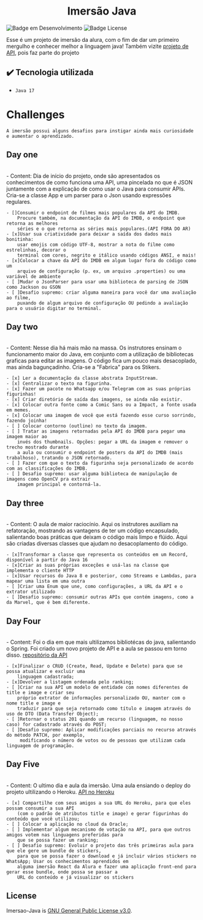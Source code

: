 <h1 align="center"> Imersão Java </h1>

![Badge em Desenvolvimento](http://img.shields.io/static/v1?label=STATUS&message=EM%20DESENVOLVIMENTO&color=GREEN&style=for-the-badge)
![Badge License](https://img.shields.io/github/license/Vinicius-de-Morais/Imersao-Java)

Esse é um projeto de imersão da alura, com o fim de dar um primeiro mergulho e conhecer melhor a linguagem java!
Também vizite [projeto de API](https://github.com/Vinicius-de-Morais/Api-imersao-java), pois faz parte do projeto

## ✔️ Tecnologia utilizada

- ``Java 17``

# Challenges
    A imersão possui alguns desafios para instigar ainda mais curiosidade e aumentar o aprendizado.
## Day one
\
    - Content: Dia de início do projeto, onde são apresentados os conhecimentos de como funciona uma API, uma 
    pincelada no que é JSON juntamente com a explicação de como usar o Java para consumir APIs. 
    Cria-se a classe App e um parser para o Json usando expressões regulares.

    - []Consumir o endpoint de filmes mais populares da API do IMDB. 
        Procure também, na documentação da API do IMDB, o endpoint que retorna as melhores 
        séries e o que retorna as séries mais populares.(API FORA DO AR)
    - [x]Usar sua criatividade para deixar a saída dos dados mais bonitinha: 
        usar emojis com código UTF-8, mostrar a nota do filme como estrelinhas, decorar o 
        terminal com cores, negrito e itálico usando códigos ANSI, e mais!
    - [x]Colocar a chave da API do IMDB em algum lugar fora do código como um 
        arquivo de configuração (p. ex, um arquivo .properties) ou uma variável de ambiente
    - [ ]Mudar o JsonParser para usar uma biblioteca de parsing de JSON como Jackson ou GSON
    - [ ]Desafio supremo: criar alguma maneira para você dar uma avaliação ao filme, 
        puxando de algum arquivo de configuração OU pedindo a avaliação para o usuário digitar no terminal.
## Day two
\
    - Content: Nesse dia há mais mão na massa. Os instrutores ensinam o funcionamento maior do Java, 
    em conjunto com a utilização de bibliotecas graficas para editar as imagens. 
    O código fica um pouco mais desacoplado, mas ainda bagunçadinho. Cria-se a "Fabrica" para os Stikers.

    - [x] Ler a documentação da classe abstrata InputStream.
    - [x] Centralizar o texto na figurinha.
    - [x] Fazer um pacote no Whatsapp e/ou Telegram com as suas próprias figurinhas!
    - [x] Criar diretório de saída das imagens, se ainda não existir.
    - [x] Colocar outra fonte como a Comic Sans ou a Impact, a fonte usada em memes.
    - [x] Colocar uma imagem de você que está fazendo esse curso sorrindo, fazendo joinha!
    - [ ] Colocar contorno (outline) no texto da imagem.
    - [ ] Tratar as imagens retornadas pela API do IMDB para pegar uma imagem maior ao 
        invés dos thumbnails. Opções: pegar a URL da imagem e remover o trecho mostrado durante
        a aula ou consumir o endpoint de posters da API do IMDB (mais trabalhoso), tratando o JSON retornado.
    - [ ] Fazer com que o texto da figurinha seja personalizado de acordo com as classificações do IMDB.
    - [ ] Desafio supremo: usar alguma biblioteca de manipulação de imagens como OpenCV pra extrair 
        imagem principal e contorná-la.
## Day three
\
    - Content: O aula de maior raciocínio. Aqui os instrutores auxiliam na refatoração, mostrando as vantagens 
    de ter um código encapsulado, salientando boas práticas que deixam o código mais limpo e flúido. 
    Aqui são criadas diversas classes que ajudam no desacoplamento do código.
    
    - [x]Transformar a classe que representa os conteúdos em um Record, disponível a partir do Java 16
    - [x]Criar as suas próprias exceções e usá-las na classe que implementa o cliente HTTP
    - [x]Usar recursos do Java 8 e posterior, como Streams e Lambdas, para mapear uma lista em uma outra
    - [ ]Criar uma Enum que une, como configurações, a URL da API e o extrator utilizado
    - [ ]Desafio supremo: consumir outras APIs que contém imagens, como a da Marvel, que é bem diferente.

## Day Four
\
    - Content: Foi o dia em que mais ultilizamos bibliotécas do java, salientando o Spring. Foi criado um novo projeto de API e a aula se passou em torno disso.
    [repositório da API](https://github.com/Vinicius-de-Morais/Api-imersao-java)

    - [x]Finalizar o CRUD (Create, Read, Update e Delete) para que se possa atualizar e excluir uma 
        linguagem cadastrada;
    - [x]Devolver a listagem ordenada pelo ranking;
    - [ ]Criar na sua API um modelo de entidade com nomes diferentes de title e image e criar seu 
        próprio extrator de informações personalizado OU, manter com o nome title e image e 
        traduzir para que seja retornado como título e imagem através do uso de DTO (Data Transfer Object);
    - [ ]Retornar o status 201 quando um recurso (linguagem, no nosso caso) for cadastrado através do POST;
    - [ ]Desafio supremo: Aplicar modificações parciais no recurso através do método PATCH, por exemplo,
         modificando o número de votos ou de pessoas que utilizam cada linguagem de programação.

## Day Five
\
    - Content: O ultimo dia e aula da imersão. Uma aula ensiando o deploy do projeto ultilizando o Heroku.
    [API no Heroku](https://vini-api-languages.herokuapp.com/languages)
    
    - [x] Compartilhe com seus amigos a sua URL do Heroku, para que eles possam consumir a sua API 
        (com o padrão de atributos title e image) e gerar figurinhas do conteúdo que você utilizou;
    - [ ] Colocar a aplicação no cloud da Oracle;
    - [ ] Implementar algum mecanismo de votação na API, para que outros amigos votem nas linguagens preferidas para 
        que se possa fazer um ranking;
    - [ ] Desafio supremo: Evoluir o projeto das três primeiras aula para que ele gere um bundle de stickers, 
        para que se possa fazer o download e já incluir vários stickers no WhatsApp; Usar os conhecimentos aprendidos em 
        alguma imersão React da Alura e fazer uma aplicação front-end para gerar esse bundle, onde possa se passar a 
        URL do conteúdo e já visualizar os stickers
## License

Imersao-Java is [GNU General Public License v3.0](./LICENSE).
